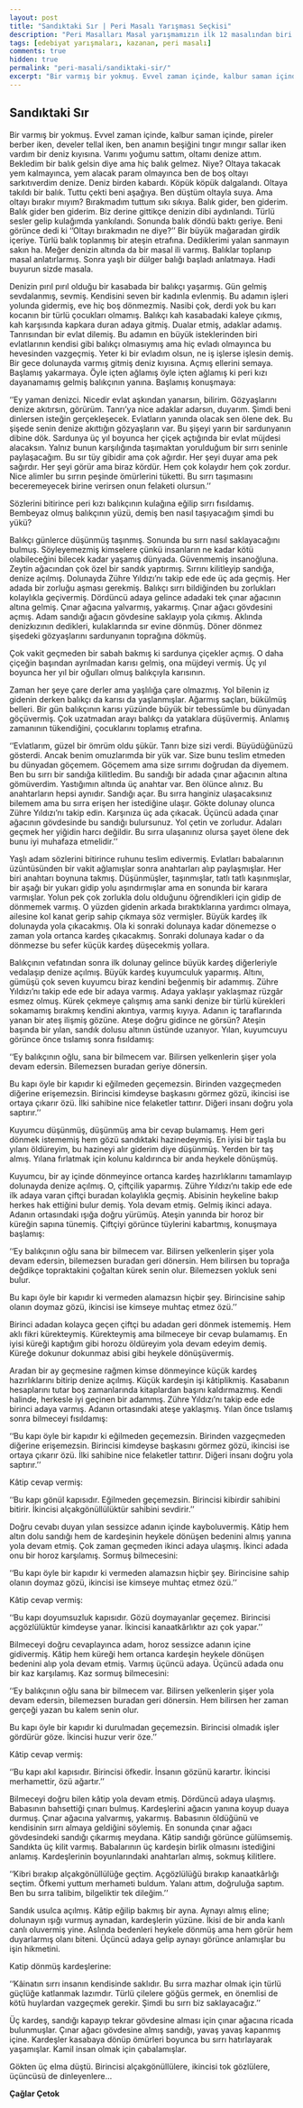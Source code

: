 ```yaml
---
layout: post
title: "Sandıktaki Sır | Peri Masalı Yarışması Seçkisi"
description: "Peri Masalları Masal yarışmamızın ilk 12 masalından biri Çağlar Çetok'un kaleminden..."
tags: [edebiyat yarışmaları, kazanan, peri masalı]
comments: true
hidden: true
permalink: "peri-masali/sandiktaki-sir/"
excerpt: "Bir varmış bir yokmuş. Evvel zaman içinde, kalbur saman içinde, pireler berber iken, develer tellal iken, ben anamın beşiğini tıngır mıngır sallar iken vardım bir deniz kıyısına. Varımı yoğumu sattım, oltamı denize attım. Bekledim bir balık gelsin diye ama hiç balık gelmez. Niye? Oltaya takacak yem kalmayınca, yem alacak param olmayınca ben de boş oltayı sarkıtıverdim denize. Deniz birden kabardı. Köpük köpük dalgalandı. Oltaya takıldı bir balık. Tuttu çekti beni aşağıya. Ben düştüm oltayla suya. Ama oltayı bırakır mıyım? Bırakmadım tuttum sıkı sıkıya. Balık gider, ben giderim. Balık gider ben giderim. Biz derine gittikçe denizin dibi aydınlandı. Türlü sesler gelip kulağımda yankılandı. Sonunda balık döndü baktı geriye. Beni görünce dedi ki ‘’Oltayı bırakmadın ne diye?’’ Bir büyük mağaradan girdik içeriye. Türlü balık toplanmış bir ateşin etrafına. Dediklerimi yalan sanmayın sakın ha. Meğer denizin altında da bir masal ili varmış. Balıklar toplanıp masal anlatırlarmış. Sonra yaşlı bir dülger balığı başladı anlatmaya. Hadi buyurun sizde masala."
---
```


## Sandıktaki Sır

Bir varmış bir yokmuş. Evvel zaman içinde, kalbur saman içinde, pireler berber iken, develer tellal iken, ben anamın beşiğini tıngır mıngır sallar iken vardım bir deniz kıyısına. Varımı yoğumu sattım, oltamı denize attım. Bekledim bir balık gelsin diye ama hiç balık gelmez. Niye? Oltaya takacak yem kalmayınca, yem alacak param olmayınca ben de boş oltayı sarkıtıverdim denize. Deniz birden kabardı. Köpük köpük dalgalandı. Oltaya takıldı bir balık. Tuttu çekti beni aşağıya. Ben düştüm oltayla suya. Ama oltayı bırakır mıyım? Bırakmadım tuttum sıkı sıkıya. Balık gider, ben giderim. Balık gider ben giderim. Biz derine gittikçe denizin dibi aydınlandı. Türlü sesler gelip kulağımda yankılandı. Sonunda balık döndü baktı geriye. Beni görünce dedi ki ‘’Oltayı bırakmadın ne diye?’’ Bir büyük mağaradan girdik içeriye. Türlü balık toplanmış bir ateşin etrafına. Dediklerimi yalan sanmayın sakın ha. Meğer denizin altında da bir masal ili varmış. Balıklar toplanıp masal anlatırlarmış. Sonra yaşlı bir dülger balığı başladı anlatmaya. Hadi buyurun sizde masala.  

Denizin pırıl pırıl olduğu bir kasabada bir balıkçı yaşarmış. Gün gelmiş sevdalanmış, sevmiş. Kendisini seven bir kadınla evlenmiş. Bu adamın işleri yolunda gidermiş, eve hiç boş dönmezmiş. Nasibi çok, derdi yok bu karı kocanın bir türlü çocukları olmamış. Balıkçı kah kasabadaki kaleye çıkmış, kah karşısında kapkara duran adaya gitmiş. Dualar etmiş, adaklar adamış. Tanrısından bir evlat dilemiş. Bu adamın en büyük isteklerinden biri evlatlarının kendisi gibi balıkçı olmasıymış ama hiç evladı olmayınca bu hevesinden vazgeçmiş. Yeter ki bir evladım olsun, ne iş işlerse işlesin demiş. Bir gece dolunayda varmış gitmiş deniz kıyısına. Açmış ellerini semaya. Başlamış yakarmaya. Öyle içten ağlamış öyle içten ağlamış ki peri kızı dayanamamış gelmiş balıkçının yanına. Başlamış konuşmaya:  

‘’Ey yaman denizci. Nicedir evlat aşkından yanarsın, bilirim. Gözyaşlarını denize akıtırsın, görürüm. Tanrı’ya nice adaklar adarsın, duyarım. Şimdi beni dinlersen isteğin gerçekleşecek. Evlatların yanında olacak sen ölene dek. Bu şişede senin denize akıttığın gözyaşların var. Bu şişeyi yarın bir sardunyanın dibine dök. Sardunya üç yıl boyunca her çiçek açtığında bir evlat müjdesi alacaksın. Yalnız bunun karşılığında taşımaktan yorulduğum bir sırrı seninle paylaşacağım. Bu sır tüy gibidir ama çok ağırdır. Her şeyi duyar ama pek sağırdır. Her şeyi görür ama biraz kördür. Hem çok kolaydır hem çok zordur. Nice alimler bu sırrın peşinde ömürlerini tüketti. Bu sırrı taşımasını beceremeyecek birine verirsen onun felaketi olursun.’’  

Sözlerini bitirince peri kızı balıkçının kulağına eğilip sırrı fısıldamış. Bembeyaz olmuş balıkçının yüzü, demiş ben nasıl taşıyacağım şimdi bu yükü?  

Balıkçı günlerce düşünmüş taşınmış. Sonunda bu sırrı nasıl saklayacağını bulmuş. Söyleyemezmiş kimselere çünkü insanların ne kadar kötü olabileceğini bilecek kadar yaşamış dünyada. Güvenmemiş insanoğluna. Zeytin ağacından çok özel bir sandık yaptırmış. Sırrını kilitleyip sandığa, denize açılmış. Dolunayda Zühre Yıldızı’nı takip ede ede üç ada geçmiş. Her adada bir zorluğu aşması gerekmiş. Balıkçı sırrı bildiğinden bu zorlukları kolaylıkla geçivermiş. Dördüncü adaya gelince adadaki tek çınar ağacının altına gelmiş. Çınar ağacına yalvarmış, yakarmış. Çınar ağacı gövdesini açmış. Adam sandığı ağacın gövdesine saklayıp yola çıkmış. Aklında denizkızının dedikleri, kulaklarında sır evine dönmüş. Döner dönmez şişedeki gözyaşlarını sardunyanın toprağına dökmüş.  

Çok vakit geçmeden bir sabah bakmış ki sardunya çiçekler açmış. O daha çiçeğin başından ayrılmadan karısı gelmiş, ona müjdeyi vermiş. Üç yıl boyunca her yıl bir oğulları olmuş balıkçıyla karısının.  

Zaman her şeye çare derler ama yaşlılığa çare olmazmış. Yol bilenin iz gidenin derken balıkçı da karısı da yaşlanmışlar. Ağarmış saçları, bükülmüş belleri. Bir gün balıkçının karısı yüzünde büyük bir tebessümle bu dünyadan göçüvermiş. Çok uzatmadan arayı balıkçı da yataklara düşüvermiş. Anlamış zamanının tükendiğini, çocuklarını toplamış etrafına.  

‘’Evlatlarım, güzel bir ömrüm oldu şükür. Tanrı bize sizi verdi. Büyüdüğünüzü gösterdi. Ancak benim omuzlarımda bir yük var. Size bunu teslim etmeden bu dünyadan göçemem. Göçemem ama size sırrımı doğrudan da diyemem. Ben bu sırrı bir sandığa kilitledim. Bu sandığı bir adada çınar ağacının altına gömüverdim. Yastığımın altında üç anahtar var. Ben ölünce alınız. Bu anahtarların hepsi aynıdır. Sandığı açar. Bu sırra hanginiz ulaşacaksınız bilemem ama bu sırra erişen her istediğine ulaşır. Gökte dolunay olunca Zühre Yıldızı’nı takip edin. Karşınıza üç ada çıkacak. Üçüncü adada çınar ağacının gövdesinde bu sandığı bulursunuz. Yol çetin ve zorludur. Adaları geçmek her yiğidin harcı değildir. Bu sırra ulaşanınız olursa şayet ölene dek bunu iyi muhafaza etmelidir.’’  

Yaşlı adam sözlerini bitirince ruhunu teslim edivermiş. Evlatları babalarının üzüntüsünden bir vakit ağlamışlar sonra anahtarları alıp paylaşmışlar. Her biri anahtarı boynuna takmış. Düşünmüşler, taşınmışlar, tatlı tatlı kaşınmışlar, bir aşağı bir yukarı gidip yolu aşındırmışlar ama en sonunda bir karara varmışlar. Yolun pek çok zorlukla dolu olduğunu öğrendikleri için gidip de dönmemek varmış. O yüzden gidenin arkada bıraktıklarına yardımcı olmaya, ailesine kol kanat gerip sahip çıkmaya söz vermişler. Büyük kardeş ilk dolunayda yola çıkacakmış. Ola ki sonraki dolunaya kadar dönemezse o zaman yola ortanca kardeş çıkacakmış. Sonraki dolunaya kadar o da dönmezse bu sefer küçük kardeş düşecekmiş yollara.  

Balıkçının vefatından sonra ilk dolunay gelince büyük kardeş diğerleriyle vedalaşıp denize açılmış. Büyük kardeş kuyumculuk yaparmış. Altını, gümüşü çok seven kuyumcu biraz kendini beğenmiş bir adammış. Zühre Yıldızı’nı takip ede ede bir adaya varmış. Adaya yaklaşır yaklaşmaz rüzgâr esmez olmuş. Kürek çekmeye çalışmış ama sanki denize bir türlü kürekleri sokamamış bırakmış kendini akıntıya, varmış kıyıya. Adanın iç taraflarında yanan bir ateş ilişmiş gözüne. Ateşe doğru gidince ne görsün? Ateşin başında bir yılan, sandık dolusu altının üstünde uzanıyor. Yılan, kuyumcuyu görünce önce tıslamış sonra fısıldamış:  

‘‘Ey balıkçının oğlu, sana bir bilmecem var. Bilirsen yelkenlerin şişer yola devam edersin. Bilemezsen buradan geriye dönersin.  

Bu kapı öyle bir kapıdır ki eğilmeden geçemezsin. Birinden vazgeçmeden diğerine erişemezsin. Birincisi kimdeyse başkasını görmez gözü, ikincisi ise ortaya çıkarır özü. İlki sahibine nice felaketler tattırır. Diğeri insanı doğru yola saptırır.’’  

Kuyumcu düşünmüş, düşünmüş ama bir cevap bulamamış. Hem geri dönmek istememiş hem gözü sandıktaki hazinedeymiş. En iyisi bir taşla bu yılanı öldüreyim, bu hazineyi alır giderim diye düşünmüş. Yerden bir taş almış. Yılana fırlatmak için kolunu kaldırınca bir anda heykele dönüşmüş.  

Kuyumcu, bir ay içinde dönmeyince ortanca kardeş hazırlıklarını tamamlayıp dolunayda denize açılmış. O, çiftçilik yaparmış. Zühre Yıldızı’nı takip ede ede ilk adaya varan çiftçi buradan kolaylıkla geçmiş. Abisinin heykeline bakıp herkes hak ettiğini bulur demiş. Yola devam etmiş. Gelmiş ikinci adaya. Adanın ortasındaki ışığa doğru yürümüş. Ateşin yanında bir horoz bir küreğin sapına tünemiş. Çiftçiyi görünce tüylerini kabartmış, konuşmaya başlamış:  

‘‘Ey balıkçının oğlu sana bir bilmecem var. Bilirsen yelkenlerin şişer yola devam edersin, bilemezsen buradan geri dönersin. Hem bilirsen bu toprağa değdikçe topraktakini çoğaltan kürek senin olur. Bilemezsen yokluk seni bulur.

Bu kapı öyle bir kapıdır ki vermeden alamazsın hiçbir şey. Birincisine sahip olanın doymaz gözü, ikincisi ise kimseye muhtaç etmez özü.’’  

Birinci adadan kolayca geçen çiftçi bu adadan geri dönmek istememiş. Hem aklı fikri kürekteymiş. Kürekteymiş ama bilmeceye bir cevap bulamamış. En iyisi küreği kaptığım gibi horozu öldüreyim yola devam edeyim demiş. Küreğe dokunur dokunmaz abisi gibi heykele dönüşüvermiş.  

Aradan bir ay geçmesine rağmen kimse dönmeyince küçük kardeş hazırlıklarını bitirip denize açılmış. Küçük kardeşin işi kâtiplikmiş. Kasabanın hesaplarını tutar boş zamanlarında kitaplardan başını kaldırmazmış. Kendi halinde, herkesle iyi geçinen bir adammış. Zühre Yıldızı’nı takip ede ede birinci adaya varmış. Adanın ortasındaki ateşe yaklaşmış. Yılan önce tıslamış sonra bilmeceyi fısıldamış:  

‘‘Bu kapı öyle bir kapıdır ki eğilmeden geçemezsin. Birinden vazgeçmeden diğerine erişemezsin. Birincisi kimdeyse başkasını görmez gözü, ikincisi ise ortaya çıkarır özü. İlki sahibine nice felaketler tattırır. Diğeri insanı doğru yola saptırır.’’  

Kâtip cevap vermiş:  

‘‘Bu kapı gönül kapısıdır. Eğilmeden geçemezsin. Birincisi kibirdir sahibini bitirir. İkincisi alçakgönüllülüktür sahibini sevdirir.’’  

Doğru cevabı duyan yılan sessizce adanın içinde kayboluvermiş. Kâtip hem altın dolu sandığı hem de kardeşinin heykele dönüşen bedenini almış yanına yola devam etmiş. Çok zaman geçmeden ikinci adaya ulaşmış. İkinci adada onu bir horoz karşılamış. Sormuş bilmecesini:  

‘‘Bu kapı öyle bir kapıdır ki vermeden alamazsın hiçbir şey. Birincisine sahip olanın doymaz gözü, ikincisi ise kimseye muhtaç etmez özü.’’  

Kâtip cevap vermiş:  

‘‘Bu kapı doyumsuzluk kapısıdır. Gözü doymayanlar geçemez. Birincisi açgözlülüktür kimdeyse yanar. İkincisi kanaatkârlıktır azı çok yapar.’’  

Bilmeceyi doğru cevaplayınca adam, horoz sessizce adanın içine gidivermiş. Kâtip hem küreği hem ortanca kardeşin heykele dönüşen bedenini alıp yola devam etmiş. Varmış üçüncü adaya. Üçüncü adada onu bir kaz karşılamış. Kaz sormuş bilmecesini:  

‘‘Ey balıkçının oğlu sana bir bilmecem var. Bilirsen yelkenlerin şişer yola devam edersin, bilemezsen buradan geri dönersin. Hem bilirsen her zaman gerçeği yazan bu kalem senin olur.  

Bu kapı öyle bir kapıdır ki durulmadan geçemezsin. Birincisi olmadık işler gördürür göze. İkincisi huzur verir öze.’’  

Kâtip cevap vermiş:  

‘’Bu kapı akıl kapısıdır. Birincisi öfkedir. İnsanın gözünü karartır. İkincisi merhamettir, özü ağartır.’’  

Bilmeceyi doğru bilen kâtip yola devam etmiş. Dördüncü adaya ulaşmış. Babasının bahsettiği çınarı bulmuş. Kardeşlerini ağacın yanına koyup duaya durmuş. Çınar ağacına yalvarmış, yakarmış. Babasının öldüğünü ve kendisinin sırrı almaya geldiğini söylemiş. En sonunda çınar ağacı gövdesindeki sandığı çıkarmış meydana. Kâtip sandığı görünce gülümsemiş. Sandıkta üç kilit varmış. Babalarının üç kardeşin birlik olmasını istediğini anlamış. Kardeşlerinin boyunlarındaki anahtarları almış, sokmuş kilitlere.  

‘‘Kibri bırakıp alçakgönüllülüğe geçtim. Açgözlülüğü bırakıp kanaatkârlığı seçtim. Öfkemi yuttum merhameti buldum. Yalanı attım, doğruluğa saptım. Ben bu sırra talibim, bilgeliktir tek dileğim.’’  

Sandık usulca açılmış. Kâtip eğilip bakmış bir ayna. Aynayı almış eline; dolunayın ışığı vurmuş aynadan, kardeşlerin yüzüne. İkisi de bir anda kanlı canlı oluvermiş yine. Aslında bedenleri heykele dönmüş ama hem görür hem duyarlarmış olanı biteni. Üçüncü adaya gelip aynayı görünce anlamışlar bu işin hikmetini.  

Katip dönmüş kardeşlerine:  

‘‘Kâinatın sırrı insanın kendisinde saklıdır. Bu sırra mazhar olmak için türlü güçlüğe katlanmak lazımdır. Türlü çilelere göğüs germek, en önemlisi de kötü huylardan vazgeçmek gerekir. Şimdi bu sırrı biz saklayacağız.’’  

Üç kardeş, sandığı kapayıp tekrar gövdesine alması için çınar ağacına ricada bulunmuşlar. Çınar ağacı gövdesine almış sandığı, yavaş yavaş kapanmış içine. Kardeşler kasabaya dönüp ömürleri boyunca bu sırrı hatırlayarak yaşamışlar. Kamil insan olmak için çabalamışlar.  

Gökten üç elma düştü. Birincisi alçakgönüllülere, ikincisi tok gözlülere, üçüncüsü de dinleyenlere…  

**Çağlar Çetok**
